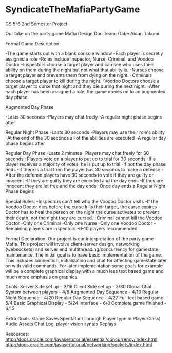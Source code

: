 SyndicateTheMafiaPartyGame
==========================
CS 5-6 2nd Semester Project

Our take on the party game Mafia
Design Doc
Team:
Gabe
Aidan
Takumi

Formal Game Description:

-The game starts out with a blank console window
-Each player is secretly assigned a role
-Roles include Inspector, Nurse, Criminal, and Voodoo Doctor
-Inspectors choose a target player and can see who uses their ability on them during the night but not what that ability is.
-Nurses choose a target player and prevents them from dying on the night.
-Criminals choose a target player to kill during the night.
-Voodoo Doctors choose a target player to curse that night and they die during the next night.
-After each player has been assigned a role, the game moves on to an augmented day phase.

Augmented Day Phase

-Lasts 30 seconds
-Players may chat freely
-A regular night phase begins after

Regular Night Phase
-Lasts 30 seconds
-Players may use their role's ability
-At the end of the 30 seconds all of the abilities are executed
-A regular day phase begins after

Regular Day Phase
-Lasts 2 minutes
-Players may chat freely for 30 seconds
-Players vote on a player to put up to trial for 30 seconds
-If a player receives a majority of votes, he is put up to trial
-If not the day phase ends
-If there is a trial then the player has 30 seconds to make a defense
-After the defense players have 30 seconds to vote if they are guilty or innocent
-If they are guilty they are executed and the day ends
-If they are innocent they are let free and the day ends
-Once day ends a Regular Night Phase begins

Special Rules:
-Inspectors can't tell who the Voodoo Doctor visits
-If the Voodoo Doctor dies before the curse kills their target, the curse expires
-Doctor has to heal the person on the night the curse activates to prevent their death, not the night they are cursed.
-Criminal cannot kill the Voodoo Doctor
-Only one Criminal
-Only one Nurse
-Only one Voodoo Doctor
-Remaining players are inspectors
-6-10 players recommended

Formal Declaration:
Our project is our interpretation of the party game Mafia. This project will involve client-server design, networking (websockets) and server end multithreading/concurrency for gamestate maintenance. The initial goal is to have basic implementation of the game. This includes connection, initialization and chat for affecting gamestate later on with valid commands. For later implementation some goals for example will be a complete graphical display with a much less text based game and much more emphasis on graphics.

Goals:
Server Side set up - 3/16
Client Side set up - 3/30
Global Chat System between players - 4/6
Augmented Day Sequence - 4/13
Regular Night Sequence - 4/20
Regular Day Sequence - 4/27
Full text based game - 5/4
Basic Graphical Display - 5/24
Interface - 6/8
Complete game finished - 6/15

Extra Goals:
Game Saves
Spectator (Through Player type in Player Class)
Audio Assets
Chat Log, player vision syntax
Replays

Resources:
http://docs.oracle.com/javase/tutorial/essential/concurrency/index.html
http://docs.oracle.com/javase/tutorial/networking/sockets/index.html
